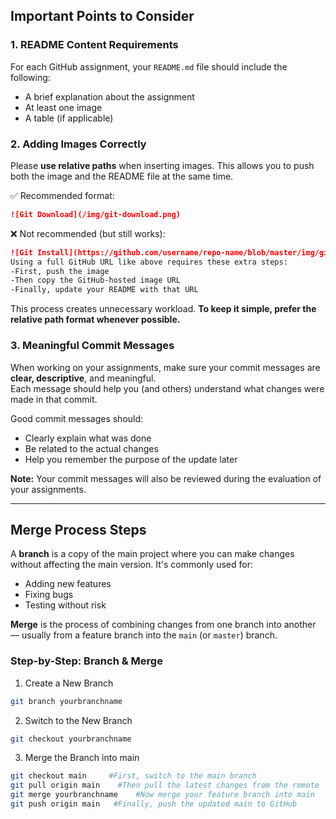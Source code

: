 ## Important Points to Consider

### 1. README Content Requirements

For each GitHub assignment, your `README.md` file should include the following:

- A brief explanation about the assignment  
- At least one image  
- A table (if applicable)  

### 2. Adding Images Correctly

Please **use relative paths** when inserting images. This allows you to push both the image and the README file at the same time.

✅ Recommended format:
```markdown
![Git Download](/img/git-download.png)
```

❌ Not recommended (but still works):
```markdown
![Git Install](https://github.com/username/repo-name/blob/master/img/git-install.png)
Using a full GitHub URL like above requires these extra steps:
-First, push the image
-Then copy the GitHub-hosted image URL
-Finally, update your README with that URL
```
This process creates unnecessary workload.
**To keep it simple, prefer the relative path format whenever possible.**

### 3. Meaningful Commit Messages

When working on your assignments, make sure your commit messages are **clear, descriptive**, and meaningful.  
Each message should help you (and others) understand what changes were made in that commit.

Good commit messages should:
- Clearly explain what was done
- Be related to the actual changes
- Help you remember the purpose of the update later

**Note:** Your commit messages will also be reviewed during the evaluation of your assignments.

---

## Merge Process Steps

A **branch** is a copy of the main project where you can make changes without affecting the main version. It's commonly used for:
- Adding new features
- Fixing bugs
- Testing without risk

**Merge** is the process of combining changes from one branch into another — usually from a feature branch into the `main` (or `master`) branch.


### Step-by-Step: Branch & Merge

1. Create a New Branch
```bash
git branch yourbranchname
```

2. Switch to the New Branch
```bash
git checkout yourbranchname
```

3. Merge the Branch into main
```bash
git checkout main     #First, switch to the main branch
git pull origin main    #Then pull the latest changes from the remote
git merge yourbranchname    #Now merge your feature branch into main
git push origin main   #Finally, push the updated main to GitHub
```
